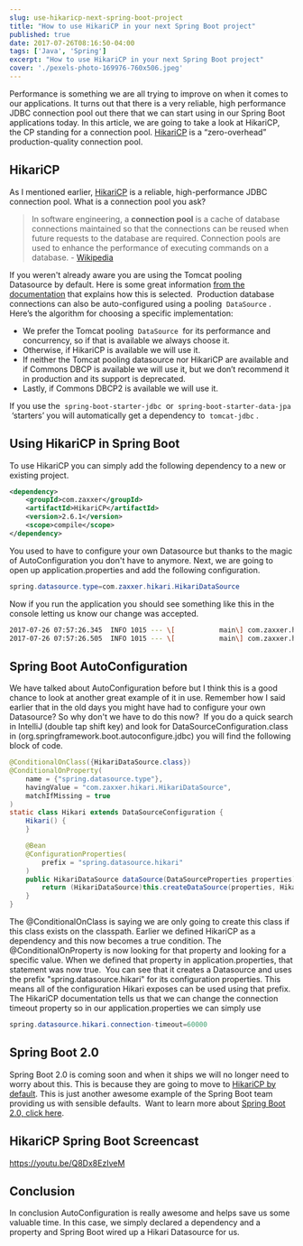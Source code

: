 ```yaml
---
slug: use-hikaricp-next-spring-boot-project
title: "How to use HikariCP in your next Spring Boot project"
published: true
date: 2017-07-26T08:16:50-04:00
tags: ['Java', 'Spring']
excerpt: "How to use HikariCP in your next Spring Boot project"
cover: './pexels-photo-169976-760x506.jpeg'
---
```


Performance is something we are all trying to improve on when it comes to our applications. It turns out that there is a very reliable, high performance JDBC connection pool out there that we can start using in our Spring Boot applications today. In this article, we are going to take a look at HikariCP, the CP standing for a connection pool. [HikariCP](https://brettwooldridge.github.io/HikariCP/) is a “zero-overhead” production-quality connection pool.

## HikariCP

As I mentioned earlier, [HikariCP](https://brettwooldridge.github.io/HikariCP/) is a reliable, high-performance JDBC connection pool. What is a connection pool you ask?

> In software engineering, a **connection pool** is a cache of database connections maintained so that the connections can be reused when future requests to the database are required. Connection pools are used to enhance the performance of executing commands on a database. - [Wikipedia](https://en.wikipedia.org/wiki/Connection_pool)

If you weren't already aware you are using the Tomcat pooling Datasource by default. Here is some great information [from the documentation](http://docs.spring.io/spring-boot/docs/current/reference/htmlsingle/#boot-features-connect-to-production-database) that explains how this is selected.  Production database connections can also be auto-configured using a pooling  `DataSource` . Here’s the algorithm for choosing a specific implementation:

*   We prefer the Tomcat pooling  `DataSource`  for its performance and concurrency, so if that is available we always choose it.
*   Otherwise, if HikariCP is available we will use it.
*   If neither the Tomcat pooling datasource nor HikariCP are available and if Commons DBCP is available we will use it, but we don’t recommend it in production and its support is deprecated.
*   Lastly, if Commons DBCP2 is available we will use it.

If you use the  `spring-boot-starter-jdbc`  or  `spring-boot-starter-data-jpa`  ‘starters’ you will automatically get a dependency to  `tomcat-jdbc` .

## Using HikariCP in Spring Boot

To use HikariCP you can simply add the following dependency to a new or existing project.  

```xml
<dependency>
	<groupId>com.zaxxer</groupId>
	<artifactId>HikariCP</artifactId>
	<version>2.6.1</version>
	<scope>compile</scope>
</dependency>
```

You used to have to configure your own Datasource but thanks to the magic of AutoConfiguration you don't have to anymore. Next, we are going to open up application.properties and add the following configuration. 

```java
spring.datasource.type=com.zaxxer.hikari.HikariDataSource
```

Now if you run the application you should see something like this in the console letting us know our change was accepted. 

```bash
2017-07-26 07:57:26.345  INFO 1015 --- \[           main\] com.zaxxer.hikari.HikariDataSource       : HikariPool-1 - Starting...
2017-07-26 07:57:26.505  INFO 1015 --- \[           main\] com.zaxxer.hikari.HikariDataSource       : HikariPool-1 - Start completed.
```

## Spring Boot AutoConfiguration

We have talked about AutoConfiguration before but I think this is a good chance to look at another great example of it in use. Remember how I said earlier that in the old days you might have had to configure your own Datasource? So why don't we have to do this now?  If you do a quick search in IntelliJ (double tap shift key) and look for DataSourceConfiguration.class in (org.springframework.boot.autoconfigure.jdbc) you will find the following block of code.

```java
@ConditionalOnClass({HikariDataSource.class})
@ConditionalOnProperty(
    name = {"spring.datasource.type"},
    havingValue = "com.zaxxer.hikari.HikariDataSource",
    matchIfMissing = true
)
static class Hikari extends DataSourceConfiguration {
    Hikari() {
    }

    @Bean
    @ConfigurationProperties(
        prefix = "spring.datasource.hikari"
    )
    public HikariDataSource dataSource(DataSourceProperties properties) {
        return (HikariDataSource)this.createDataSource(properties, HikariDataSource.class);
    }
}
```

The @ConditionalOnClass is saying we are only going to create this class if this class exists on the classpath. Earlier we defined HikariCP as a dependency and this now becomes a true condition. The @ConditionalOnProperty is now looking for that property and looking for a specific value. When we defined that property in application.properties, that statement was now true.  You can see that it creates a Datasource and uses the prefix "spring.datasource.hikari" for its configuration properties. This means all of the configuration Hikari exposes can be used using that prefix. The HikariCP documentation tells us that we can change the connection timeout property so in our application.properties we can simply use 

```java
spring.datasource.hikari.connection-timeout=60000
```

## Spring Boot 2.0

Spring Boot 2.0 is coming soon and when it ships we will no longer need to worry about this. This is because they are going to move to [HikariCP by default](https://github.com/spring-projects/spring-boot/issues/6013). This is just another awesome example of the Spring Boot team providing us with sensible defaults.  Want to learn more about [Spring Boot 2.0, click here](https://www.danvega.dev/spring-boot-2-0).

## HikariCP Spring Boot Screencast

https://youtu.be/Q8Dx8EzIveM  

## Conclusion

In conclusion AutoConfiguration is really awesome and helps save us some valuable time. In this case, we simply declared a dependency and a property and Spring Boot wired up a Hikari Datasource for us.